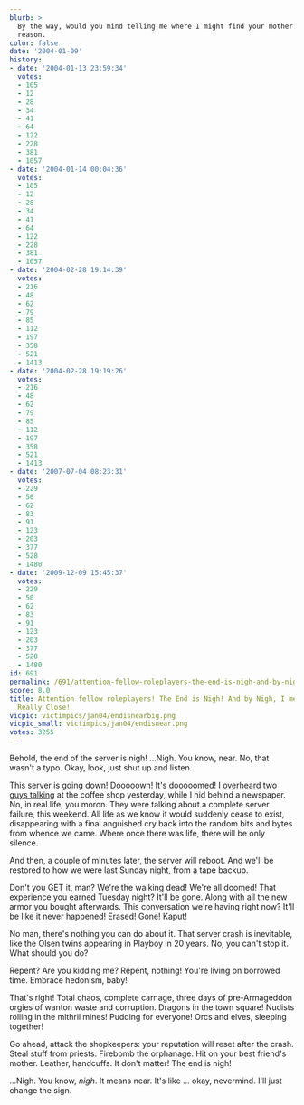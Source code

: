 ```yaml
---
blurb: >
  By the way, would you mind telling me where I might find your mother? Oh, no particular
  reason.
color: false
date: '2004-01-09'
history:
- date: '2004-01-13 23:59:34'
  votes:
  - 105
  - 12
  - 28
  - 34
  - 41
  - 64
  - 122
  - 228
  - 381
  - 1057
- date: '2004-01-14 00:04:36'
  votes:
  - 105
  - 12
  - 28
  - 34
  - 41
  - 64
  - 122
  - 228
  - 381
  - 1057
- date: '2004-02-28 19:14:39'
  votes:
  - 216
  - 48
  - 62
  - 79
  - 85
  - 112
  - 197
  - 358
  - 521
  - 1413
- date: '2004-02-28 19:19:26'
  votes:
  - 216
  - 48
  - 62
  - 79
  - 85
  - 112
  - 197
  - 358
  - 521
  - 1413
- date: '2007-07-04 08:23:31'
  votes:
  - 229
  - 50
  - 62
  - 83
  - 91
  - 123
  - 203
  - 377
  - 528
  - 1480
- date: '2009-12-09 15:45:37'
  votes:
  - 229
  - 50
  - 62
  - 83
  - 91
  - 123
  - 203
  - 377
  - 528
  - 1480
id: 691
permalink: /691/attention-fellow-roleplayers-the-end-is-nigh-and-by-nigh-i-mean-really-really-close/
score: 8.0
title: Attention fellow roleplayers! The End is Nigh! And by Nigh, I mean Really,
  Really Close!
vicpic: victimpics/jan04/endisnearbig.png
vicpic_small: victimpics/jan04/endisnear.png
votes: 3255
---
```


Behold, the end of the server is nigh! ...Nigh. You know, near. No, that
wasn't a typo. Okay, look, just shut up and listen.

This server is going down! Dooooown! It's dooooomed! I [overheard two
guys talking](@/victim/690.md) at the coffee shop yesterday, while I
hid behind a newspaper. No, in real life, you moron. They were talking
about a complete server failure, this weekend. All life as we know it
would suddenly cease to exist, disappearing with a final anguished cry
back into the random bits and bytes from whence we came. Where once
there was life, there will be only silence.

And then, a couple of minutes later, the server will reboot. And we'll
be restored to how we were last Sunday night, from a tape backup.

Don't you GET it, man? We're the walking dead! We're all doomed! That
experience you earned Tuesday night? It'll be gone. Along with all the
new armor you bought afterwards. This conversation we're having right
now? It'll be like it never happened! Erased! Gone! Kaput!

No man, there's nothing you can do about it. That server crash is
inevitable, like the Olsen twins appearing in Playboy in 20 years. No,
you can't stop it. What should you do?

Repent? Are you kidding me? Repent, nothing! You're living on borrowed
time. Embrace hedonism, baby!

That's right! Total chaos, complete carnage, three days of
pre-Armageddon orgies of wanton waste and corruption. Dragons in the
town square! Nudists rolling in the mithril mines! Pudding for everyone!
Orcs and elves, sleeping together!

Go ahead, attack the shopkeepers: your reputation will reset after the
crash. Steal stuff from priests. Firebomb the orphanage. Hit on your
best friend's mother. Leather, handcuffs. It don't matter! The end is
nigh!

...Nigh. You know, *nigh*. It means near. It's like ... okay, nevermind.
I'll just change the sign.